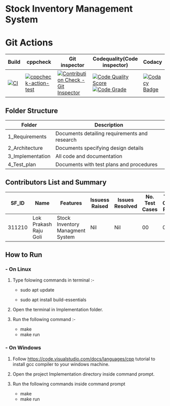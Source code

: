 # Stock Inventory Management System



# Git Actions
|Build	|cppcheck	|Git inspector	|Codequality(Code inspector)|Codacy|
|-------|-----------|---------------|---------------------------|------|
|[![CI](https://github.com/LPR1234/Mini/actions/workflows/main.yml/badge.svg)](https://github.com/LPR1234/Mini/actions/workflows/main.yml)|[![cppcheck-action-test](https://github.com/LPR1234/Mini/actions/workflows/cppcheck.yml/badge.svg)](https://github.com/LPR1234/Mini/actions/workflows/cppcheck.yml)|[![Contribution Check - Git Inspector](https://github.com/LPR1234/Mini/actions/workflows/gitinspector.yml/badge.svg)](https://github.com/LPR1234/Mini/actions/workflows/gitinspector.yml)|[![Code Quality Score](https://www.code-inspector.com/project/25151/score/svg)](https://frontend.code-inspector.com/project/25151/dashboard)[![Code Grade](https://www.code-inspector.com/project/25151/status/svg)](https://frontend.code-inspector.com/project/25151/dashboard)|[![Codacy Badge](https://app.codacy.com/project/badge/Grade/a5d7d633317647b2b8ccbb709f236ff5)](https://www.codacy.com/gh/LPR1234/Mini/dashboard?utm_source=github.com&amp;utm_medium=referral&amp;utm_content=LPR1234/Mini&amp;utm_campaign=Badge_Grade)|



## Folder Structure
| **Folder**	|**Description**|
|----------|----------|
| 1_Requirements 	|Documents detailing requirements and research|
| 2_Architecture	|Documents specifying design details|
| 3_Implementation	|All code and documentation|
| 4_Test_plan	|Documents with test plans and procedures|

## Contributors List and Summary

|SF_ID|	Name	|Features|	Issuess Raised	|Issues Resolved	|No. Test Cases	|Test Case Pass|
|------|------------|--------|------------------|-------------------|---------------|--------------|
|311210|    Lok Prakash Raju Goli |Stock Inventory Managment System	|Nil	|Nil	|00	|00|

## How to Run
### - On Linux
1. Type folowing commands in terminal :-

    - sudo apt update
  
    - sudo apt install build-essentials

2. Open the terminal in Implementation folder.

3. Run the following command :-

    - make
    - make run
    
### - On Windows

1. Follow https://code.visualstudio.com/docs/languages/cpp tutorial to install gcc compiler to your windows machine.

2. Open the project Implementation directory inside command prompt.

3. Run the following commands inside command prompt

   - make
   - make run
